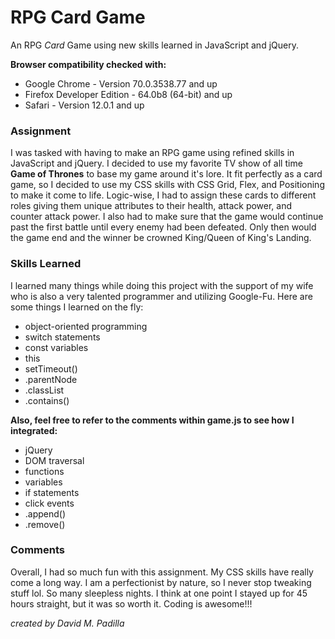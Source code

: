 # RPG Card Game
An RPG *Card* Game using new skills learned in JavaScript and jQuery.

**Browser compatibility checked with:**
* Google Chrome - Version 70.0.3538.77 and up
* Firefox Developer Edition - 64.0b8 (64-bit) and up
* Safari - Version 12.0.1 and up

### Assignment
I was tasked with having to make an RPG game using refined skills in JavaScript
and jQuery. I decided to use my favorite TV show of all time **Game of Thrones** 
to base my game around it's lore. It fit perfectly as a card game, so I decided
to use my CSS skills with CSS Grid, Flex, and Positioning to make it come to life.
Logic-wise, I had to assign these cards to different roles giving them
unique attributes to their health, attack power, and counter attack power. I also had
to make sure that the game would continue past the first battle until every enemy
had been defeated. Only then would the game end and the winner be crowned King/Queen
of King's Landing.

### Skills Learned
I learned many things while doing this project with the support of my wife 
who is also a very talented programmer and utilizing Google-Fu. Here are some things
I learned on the fly:

* object-oriented programming
* switch statements
* const variables
* this
* setTimeout()
* .parentNode
* .classList
* .contains()

**Also, feel free to refer to the comments within game.js to see how I integrated:**
* jQuery
* DOM traversal 
* functions
* variables
* if statements
* click events
* .append()
* .remove()

### Comments
Overall, I had so much fun with this assignment. My CSS skills have really come
a long way. I am a perfectionist by nature, so I never stop tweaking stuff lol.
So many sleepless nights. I think at one point I stayed up for 45 hours straight, 
but it was so worth it. Coding is awesome!!!

*created by David M. Padilla*